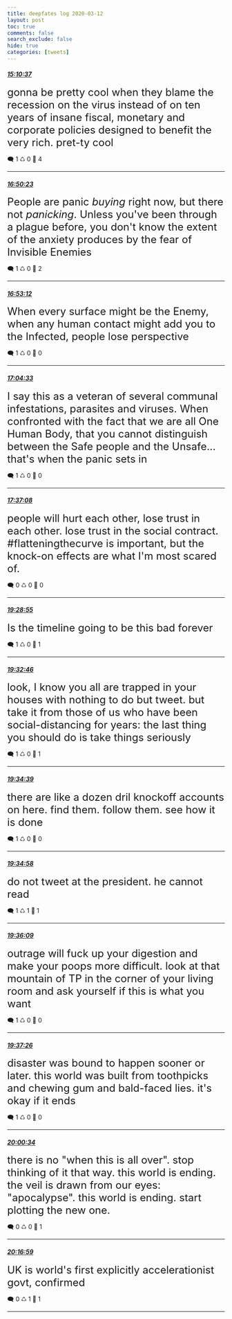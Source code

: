 ```yaml
---
title: deepfates log 2020-03-12
layout: post
toc: true
comments: false
search_exclude: false
hide: true
categories: [tweets]
---
```



#### <a href = "https://twitter.com/deepfates/status/1238210812117807105">*15:10:37*</a>

<font size="5">gonna be pretty cool when they blame the recession on the virus instead of on ten years of insane fiscal, monetary and corporate policies designed to benefit the very rich. pret-ty cool</font>



🗨️ 1 ♺ 0 🤍  4   

---
    
#### <a href = "https://twitter.com/deepfates/status/1238235921297760256">*16:50:23*</a>

<font size="5">People are panic *buying* right now, but there not *panicking*. Unless you've been through a plague before, you don't know the extent of the anxiety produces by the fear of Invisible Enemies</font>



🗨️ 1 ♺ 0 🤍  2   

---
    
#### <a href = "https://twitter.com/deepfates/status/1238236630533591040">*16:53:12*</a>

<font size="5">When every surface might be the Enemy, when any human contact might add you to the Infected, people lose perspective</font>



🗨️ 1 ♺ 0 🤍  0   

---
    
#### <a href = "https://twitter.com/deepfates/status/1238239484036014080">*17:04:33*</a>

<font size="5">I say this as a veteran of several communal infestations, parasites and viruses. When confronted with the fact that we are all One Human Body, that you cannot distinguish between the Safe people and the Unsafe... that's when the panic sets in</font>



🗨️ 1 ♺ 0 🤍  0   

---
    
#### <a href = "https://twitter.com/deepfates/status/1238247686312247302">*17:37:08*</a>

<font size="5">people will hurt each other, lose trust in each other. lose trust in the social contract. #flatteningthecurve is important, but the knock-on effects are what I'm most scared of.</font>



🗨️ 0 ♺ 0 🤍  0   

---
    
#### <a href = "https://twitter.com/deepfates/status/1238275816636575745">*19:28:55*</a>

<font size="5">Is the timeline going to be this bad forever</font>



🗨️ 1 ♺ 0 🤍  1   

---
    
#### <a href = "https://twitter.com/deepfates/status/1238276785885679616">*19:32:46*</a>

<font size="5">look, I know you all are trapped in your houses with nothing to do but tweet. but take it from those of us who have been social-distancing for years: the last thing you should do is take things seriously</font>



🗨️ 1 ♺ 0 🤍  1   

---
    
#### <a href = "https://twitter.com/deepfates/status/1238277257954603009">*19:34:39*</a>

<font size="5">there are like a dozen dril knockoff accounts on here. find them. follow them. see how it is done</font>



🗨️ 1 ♺ 0 🤍  0   

---
    
#### <a href = "https://twitter.com/deepfates/status/1238277337600241667">*19:34:58*</a>

<font size="5">do not tweet at the president. he cannot read</font>



🗨️ 1 ♺ 1 🤍  1   

---
    
#### <a href = "https://twitter.com/deepfates/status/1238277638432538624">*19:36:09*</a>

<font size="5">outrage will fuck up your digestion and make your poops more difficult. look at that mountain of TP in the corner of your living room and ask yourself if this is what you want</font>



🗨️ 1 ♺ 0 🤍  0   

---
    
#### <a href = "https://twitter.com/deepfates/status/1238277959401664512">*19:37:26*</a>

<font size="5">disaster was bound to happen sooner or later. this world was built from toothpicks and chewing gum and bald-faced lies. it's okay if it ends</font>



🗨️ 1 ♺ 0 🤍  0   

---
    
#### <a href = "https://twitter.com/deepfates/status/1238283782282555393">*20:00:34*</a>

<font size="5">there is no "when this is all over". stop thinking of it that way.  this world is ending. the veil is drawn from our eyes: "apocalypse".   this world is ending. start plotting the new one.</font>



🗨️ 0 ♺ 0 🤍  1   

---
    
#### <a href = "https://twitter.com/deepfates/status/1238287913546178562">*20:16:59*</a>

<font size="5">UK is world's first explicitly accelerationist govt, confirmed</font>



🗨️ 0 ♺ 1 🤍  1   

---
    
            

